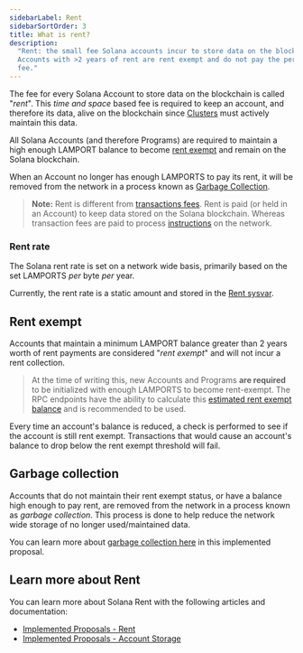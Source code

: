 ```yaml
---
sidebarLabel: Rent
sidebarSortOrder: 3
title: What is rent?
description:
  "Rent: the small fee Solana accounts incur to store data on the blockchain.
  Accounts with >2 years of rent are rent exempt and do not pay the periodic
  fee."
---
```


The fee for every Solana Account to store data on the blockchain is called
"_rent_". This _time and space_ based fee is required to keep an account, and
therefore its data, alive on the blockchain since
[Clusters](/docs/core/clusters) must actively maintain this data.

All Solana Accounts (and therefore Programs) are required to maintain a high
enough LAMPORT balance to become [rent exempt](#rent-exempt) and remain on the
Solana blockchain.

When an Account no longer has enough LAMPORTS to pay its rent, it will be
removed from the network in a process known as
[Garbage Collection](#garbage-collection).

> **Note:** Rent is different from
> [transactions fees](/docs/core/transactions/fees). Rent is paid (or held in an
> Account) to keep data stored on the Solana blockchain. Whereas transaction
> fees are paid to process [instructions](/docs/core/transactions#instructions)
> on the network.

### Rent rate

The Solana rent rate is set on a network wide basis, primarily based on the set
LAMPORTS _per_ byte _per_ year.

Currently, the rent rate is a static amount and stored in the
[Rent sysvar](../runtime-facilities/sysvars.md#rent).

## Rent exempt

Accounts that maintain a minimum LAMPORT balance greater than 2 years worth of
rent payments are considered "_rent exempt_" and will not incur a rent
collection.

> At the time of writing this, new Accounts and Programs **are required** to be
> initialized with enough LAMPORTS to become rent-exempt. The RPC endpoints have
> the ability to calculate this
> [estimated rent exempt balance](../../api/http#getminimumbalanceforrentexemption)
> and is recommended to be used.

Every time an account's balance is reduced, a check is performed to see if the
account is still rent exempt. Transactions that would cause an account's balance
to drop below the rent exempt threshold will fail.

## Garbage collection

Accounts that do not maintain their rent exempt status, or have a balance high
enough to pay rent, are removed from the network in a process known as _garbage
collection_. This process is done to help reduce the network wide storage of no
longer used/maintained data.

You can learn more about
[garbage collection here](../../implemented-proposals/persistent-account-storage.md#garbage-collection)
in this implemented proposal.

## Learn more about Rent

You can learn more about Solana Rent with the following articles and
documentation:

- [Implemented Proposals - Rent](../../implemented-proposals/rent.md)
- [Implemented Proposals - Account Storage](../../implemented-proposals/persistent-account-storage.md)
